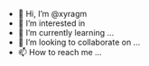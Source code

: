 - 👋 Hi, I’m @xyragm
- 👀 I’m interested in 
- 🌱 I’m currently learning ...
- 💞️ I’m looking to collaborate on ...
- 📫 How to reach me ...

<!---
xyragm/xyragm is a ✨ special ✨ repository because its `README.md` (this file) appears on your GitHub profile.
You can click the Preview link to take a look at your changes.
--->
